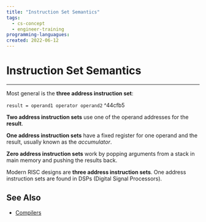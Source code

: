 ```yaml
---
title: "Instruction Set Semantics"
tags:
  - cs-concept
  - engineer-training
programming-languagues:
created: 2022-06-12
---
```

# Instruction Set Semantics
---
Most general is the **three address instruction set**:

`result = operand1 operator operand2` ^44cfb5

**Two address instruction sets** use one of the operand addresses for the **result**.

**One address instruction sets** have a fixed register for one operand and the result, usually known as the _accumulator_.

**Zero address instruction sets** work by popping arguments from a stack in main memory and pushing the results back.

Modern RISC designs are **three address instruction sets**. One address instruction sets are found in DSPs (Digital Signal Processors).

## See Also
- [Compilers](notes/compilers.md)